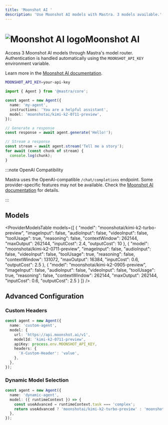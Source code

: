 ```yaml
---
title: 'Moonshot AI '
description: 'Use Moonshot AI models with Mastra. 3 models available.'
---
```


# <img src="https://models.dev/logos/moonshotai.svg" alt="Moonshot AI logo" className="inline w-8 h-8 mr-2 align-middle dark:invert dark:brightness-0 dark:contrast-200" />Moonshot AI

Access 3 Moonshot AI models through Mastra's model router. Authentication is handled automatically using the `MOONSHOT_API_KEY` environment variable.

Learn more in the [Moonshot AI documentation](https://platform.moonshot.ai).

```bash
MOONSHOT_API_KEY=your-api-key
```

```typescript
import { Agent } from '@mastra/core';

const agent = new Agent({
  name: 'my-agent',
  instructions: 'You are a helpful assistant',
  model: 'moonshotai/kimi-k2-0711-preview',
});

// Generate a response
const response = await agent.generate('Hello!');

// Stream a response
const stream = await agent.stream('Tell me a story');
for await (const chunk of stream) {
  console.log(chunk);
}
```

:::note OpenAI Compatibility

Mastra uses the OpenAI-compatible `/chat/completions` endpoint. Some provider-specific features may not be available. Check the [Moonshot AI documentation](https://platform.moonshot.ai) for details.

:::

## Models

<ProviderModelsTable
models={[
{
"model": "moonshotai/kimi-k2-turbo-preview",
"imageInput": false,
"audioInput": false,
"videoInput": false,
"toolUsage": true,
"reasoning": false,
"contextWindow": 262144,
"maxOutput": 262144,
"inputCost": 2.4,
"outputCost": 10
},
{
"model": "moonshotai/kimi-k2-0711-preview",
"imageInput": false,
"audioInput": false,
"videoInput": false,
"toolUsage": true,
"reasoning": false,
"contextWindow": 131072,
"maxOutput": 16384,
"inputCost": 0.6,
"outputCost": 2.5
},
{
"model": "moonshotai/kimi-k2-0905-preview",
"imageInput": false,
"audioInput": false,
"videoInput": false,
"toolUsage": true,
"reasoning": false,
"contextWindow": 262144,
"maxOutput": 262144,
"inputCost": 0.6,
"outputCost": 2.5
}
]}
/>

## Advanced Configuration

### Custom Headers

```typescript
const agent = new Agent({
  name: 'custom-agent',
  model: {
    url: 'https://api.moonshot.ai/v1',
    modelId: 'kimi-k2-0711-preview',
    apiKey: process.env.MOONSHOT_API_KEY,
    headers: {
      'X-Custom-Header': 'value',
    },
  },
});
```

### Dynamic Model Selection

```typescript
const agent = new Agent({
  name: 'dynamic-agent',
  model: ({ runtimeContext }) => {
    const useAdvanced = runtimeContext.task === 'complex';
    return useAdvanced ? 'moonshotai/kimi-k2-turbo-preview' : 'moonshotai/kimi-k2-0711-preview';
  },
});
```

